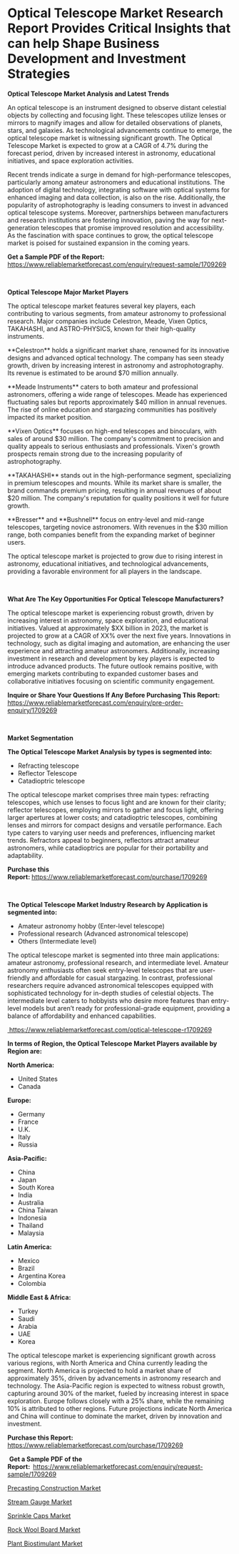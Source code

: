 <p><h1>Optical Telescope Market Research Report Provides Critical Insights that can help Shape Business Development and Investment Strategies</h1></p><p><strong>Optical Telescope Market Analysis and Latest Trends</strong></p>
<p><p>An optical telescope is an instrument designed to observe distant celestial objects by collecting and focusing light. These telescopes utilize lenses or mirrors to magnify images and allow for detailed observations of planets, stars, and galaxies. As technological advancements continue to emerge, the optical telescope market is witnessing significant growth. The Optical Telescope Market is expected to grow at a CAGR of 4.7% during the forecast period, driven by increased interest in astronomy, educational initiatives, and space exploration activities.</p><p>Recent trends indicate a surge in demand for high-performance telescopes, particularly among amateur astronomers and educational institutions. The adoption of digital technology, integrating software with optical systems for enhanced imaging and data collection, is also on the rise. Additionally, the popularity of astrophotography is leading consumers to invest in advanced optical telescope systems. Moreover, partnerships between manufacturers and research institutions are fostering innovation, paving the way for next-generation telescopes that promise improved resolution and accessibility. As the fascination with space continues to grow, the optical telescope market is poised for sustained expansion in the coming years.</p></p>
<p><strong>Get a Sample PDF of the Report:&nbsp;</strong> <a href="https://www.reliablemarketforecast.com/enquiry/request-sample/1709269?utm_campaign=1744&utm_medium=2&utm_source=Github&utm_content=ia&utm_term=21102024&utm_id=optical-telescope">https://www.reliablemarketforecast.com/enquiry/request-sample/1709269</a></p>
<p>&nbsp;</p>
<p><strong>Optical Telescope Major Market Players</strong></p>
<p><p>The optical telescope market features several key players, each contributing to various segments, from amateur astronomy to professional research. Major companies include Celestron, Meade, Vixen Optics, TAKAHASHI, and ASTRO-PHYSICS, known for their high-quality instruments.</p><p>**Celestron** holds a significant market share, renowned for its innovative designs and advanced optical technology. The company has seen steady growth, driven by increasing interest in astronomy and astrophotography. Its revenue is estimated to be around $70 million annually.</p><p>**Meade Instruments** caters to both amateur and professional astronomers, offering a wide range of telescopes. Meade has experienced fluctuating sales but reports approximately $40 million in annual revenues. The rise of online education and stargazing communities has positively impacted its market position.</p><p>**Vixen Optics** focuses on high-end telescopes and binoculars, with sales of around $30 million. The company's commitment to precision and quality appeals to serious enthusiasts and professionals. Vixen's growth prospects remain strong due to the increasing popularity of astrophotography.</p><p>**TAKAHASHI** stands out in the high-performance segment, specializing in premium telescopes and mounts. While its market share is smaller, the brand commands premium pricing, resulting in annual revenues of about $20 million. The company's reputation for quality positions it well for future growth.</p><p>**Bresser** and **Bushnell** focus on entry-level and mid-range telescopes, targeting novice astronomers. With revenues in the $30 million range, both companies benefit from the expanding market of beginner users.</p><p>The optical telescope market is projected to grow due to rising interest in astronomy, educational initiatives, and technological advancements, providing a favorable environment for all players in the landscape.</p></p>
<p>&nbsp;</p>
<p><strong>What Are The Key Opportunities For Optical Telescope Manufacturers?</strong></p>
<p><p>The optical telescope market is experiencing robust growth, driven by increasing interest in astronomy, space exploration, and educational initiatives. Valued at approximately $XX billion in 2023, the market is projected to grow at a CAGR of XX% over the next five years. Innovations in technology, such as digital imaging and automation, are enhancing the user experience and attracting amateur astronomers. Additionally, increasing investment in research and development by key players is expected to introduce advanced products. The future outlook remains positive, with emerging markets contributing to expanded customer bases and collaborative initiatives focusing on scientific community engagement.</p></p>
<p><strong>Inquire or Share Your Questions If Any Before Purchasing This Report:</strong> <a href="https://www.reliablemarketforecast.com/enquiry/pre-order-enquiry/1709269?utm_campaign=1744&utm_medium=2&utm_source=Github&utm_content=ia&utm_term=21102024&utm_id=optical-telescope">https://www.reliablemarketforecast.com/enquiry/pre-order-enquiry/1709269</a></p>
<p>&nbsp;</p>
<p><strong>Market Segmentation</strong></p>
<p><strong>The Optical Telescope Market Analysis by types is segmented into:</strong></p>
<p><ul><li>Refracting telescope</li><li>Reflector Telescope</li><li>Catadioptric telescope</li></ul></p>
<p><p>The optical telescope market comprises three main types: refracting telescopes, which use lenses to focus light and are known for their clarity; reflector telescopes, employing mirrors to gather and focus light, offering larger apertures at lower costs; and catadioptric telescopes, combining lenses and mirrors for compact designs and versatile performance. Each type caters to varying user needs and preferences, influencing market trends. Refractors appeal to beginners, reflectors attract amateur astronomers, while catadioptrics are popular for their portability and adaptability.</p></p>
<p><strong>Purchase this Report:&nbsp;</strong><a href="https://www.reliablemarketforecast.com/purchase/1709269?utm_campaign=1744&utm_medium=2&utm_source=Github&utm_content=ia&utm_term=21102024&utm_id=optical-telescope">https://www.reliablemarketforecast.com/purchase/1709269</a></p>
<p>&nbsp;</p>
<p><strong>The Optical Telescope Market Industry Research by Application is segmented into:</strong></p>
<p><ul><li>Amateur astronomy hobby (Enter-level telescope)</li><li>Professional research (Advanced astronomical telescope)</li><li>Others (Intermediate level)</li></ul></p>
<p><p>The optical telescope market is segmented into three main applications: amateur astronomy, professional research, and intermediate level. Amateur astronomy enthusiasts often seek entry-level telescopes that are user-friendly and affordable for casual stargazing. In contrast, professional researchers require advanced astronomical telescopes equipped with sophisticated technology for in-depth studies of celestial objects. The intermediate level caters to hobbyists who desire more features than entry-level models but aren’t ready for professional-grade equipment, providing a balance of affordability and enhanced capabilities.</p></p>
<p><a href="https://www.reliablemarketforecast.com/optical-telescope-r1709269?utm_campaign=1744&utm_medium=2&utm_source=Github&utm_content=ia&utm_term=21102024&utm_id=optical-telescope">&nbsp;https://www.reliablemarketforecast.com/optical-telescope-r1709269</a></p>
<p><strong>In terms of Region, the Optical Telescope Market Players available by Region are:</strong></p>
<p>
    <p> <strong> North America: </strong>
        <ul>
            <li>United States</li>
            <li>Canada</li>
        </ul>
        </p> 
    <p> <strong> Europe: </strong>
        <ul>
            <li>Germany</li>
            <li>France</li>
            <li>U.K.</li>
            <li>Italy</li>
            <li>Russia</li>
        </ul>
        </p> 
    <p> <strong> Asia-Pacific: </strong>
        <ul>
            <li>China</li>
            <li>Japan</li>
            <li>South Korea</li>
            <li>India</li>
            <li>Australia</li>
            <li>China Taiwan</li>
            <li>Indonesia</li>
            <li>Thailand</li>
            <li>Malaysia</li>
        </ul>
        </p> 
    <p> <strong> Latin America: </strong>
        <ul>
            <li>Mexico</li>
            <li>Brazil</li>
            <li>Argentina Korea</li>
            <li>Colombia</li>
        </ul>
        </p> 
    <p> <strong> Middle East & Africa: </strong>
        <ul>
            <li>Turkey</li>
            <li>Saudi</li>
            <li>Arabia</li>
            <li>UAE</li>
            <li>Korea</li>
        </ul>
    </p>
    </p>
<p><p>The optical telescope market is experiencing significant growth across various regions, with North America and China currently leading the segment. North America is projected to hold a market share of approximately 35%, driven by advancements in astronomy research and technology. The Asia-Pacific region is expected to witness robust growth, capturing around 30% of the market, fueled by increasing interest in space exploration. Europe follows closely with a 25% share, while the remaining 10% is attributed to other regions. Future projections indicate North America and China will continue to dominate the market, driven by innovation and investment.</p></p>
<p><strong>Purchase this Report: </strong><a href="https://www.reliablemarketforecast.com/purchase/1709269?utm_campaign=1744&utm_medium=2&utm_source=Github&utm_content=ia&utm_term=21102024&utm_id=optical-telescope">https://www.reliablemarketforecast.com/purchase/1709269</a></p>
<p>&nbsp;<strong>Get a Sample PDF of the Report:&nbsp;&nbsp;</strong><a href="https://www.reliablemarketforecast.com/enquiry/request-sample/1709269?utm_campaign=1744&utm_medium=2&utm_source=Github&utm_content=ia&utm_term=21102024&utm_id=optical-telescope">https://www.reliablemarketforecast.com/enquiry/request-sample/1709269</a></p>
<p><strong></strong></p>
<p><p><a href="https://www.linkedin.com/pulse/precasting-construction-market-penetration-strategies-untapped-nr4oc?utm_campaign=1744&utm_medium=2&utm_source=Github&utm_content=ia&utm_term=21102024&utm_id=optical-telescope">Precasting Construction Market</a></p><p><a href="https://www.linkedin.com/pulse/stream-gauge-market-size-growth-industry-analysis-segmentation-ru1lc?utm_campaign=1744&utm_medium=2&utm_source=Github&utm_content=ia&utm_term=21102024&utm_id=optical-telescope">Stream Gauge Market</a></p><p><a href="https://www.linkedin.com/pulse/sprinkle-caps-market-outlook-current-assessment-future-projections-gtnqc?utm_campaign=1744&utm_medium=2&utm_source=Github&utm_content=ia&utm_term=21102024&utm_id=optical-telescope">Sprinkle Caps Market</a></p><p><a href="https://github.com/HobertDavis43/Market-Research-Report-List-1/blob/main/rock-wool-board-market.md?utm_campaign=1744&utm_medium=2&utm_source=Github&utm_content=ia&utm_term=21102024&utm_id=optical-telescope">Rock Wool Board Market</a></p><p><a href="https://www.linkedin.com/pulse/plant-biostimulant-market-industry-landscape-growth-trajectories-omebc?utm_campaign=1744&utm_medium=2&utm_source=Github&utm_content=ia&utm_term=21102024&utm_id=optical-telescope">Plant Biostimulant Market</a></p></p>